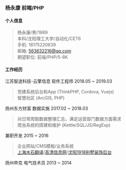 ### 杨永康 前端/PHP

#### 个人信息

> 杨永康/男/1989  
> 本科/沈阳理工大学/自动化/CET6  
> 手机: 18175220639  
> 邮箱: 563632216@qq.com  
> 期望职位: 前端/PHP/5-8K

#### 工作经历

江苏智途科技-云擎信息 软件工程师 2018.05 ~ 2019.03

> 党建系统后台和App (ThinkPHP, Cordova, Vuejs)  
> 智慧社区 (ArcGIS, PHP)

扬州东方财富 数据实施 2017.02 ~ 2018.03

> 对日常爬取数据整理汇总，满足运营部门数据方面需求  
> 爬虫系统的搭建和维护 (Kettle/SQL/JS/RegExp)

兼职开发 2015 ~ 2016

> 企业网站/CMS模板/业务系统  
> [上海水石翻译](https://www.waterstonetranslation.com/)/[高清信息网](http://gaoqinfo.com/)/[沈阳1918别墅装饰后台](http://www.1918bszs.com/)

扬州申克 电气技术员 2013 ~ 2014
